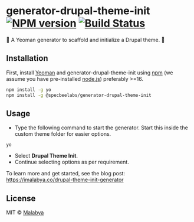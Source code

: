 # generator-drupal-theme-init [![NPM version][npm-image]][npm-url] [![Build Status][travis-image]][travis-url]
🚀 A Yeoman generator to scaffold and initialize a Drupal theme. 🚀

## Installation

First, install [Yeoman](http://yeoman.io) and generator-drupal-theme-init using [npm](https://www.npmjs.com/) (we assume you have pre-installed [node.js](https://nodejs.org/)) preferably >=16.

```bash
npm install -g yo
npm install -g @specbeelabs/generator-drupal-theme-init
```

## Usage

- Type the following command to start the generator. Start this inside the custom theme folder for easier options. 

```
yo
```
  
- Select **Drupal Theme Init**.
- Continue selecting options as per requirement.

To learn more and get started, see the blog post: https://imalabya.co/drupal-theme-init-generator

## License

MIT © [Malabya](https://imalabya.co)

[npm-image]: https://badge.fury.io/js/generator-drupal-theme-init.svg
[npm-url]: https://npmjs.org/package/generator-drupal-theme-init
[travis-image]: https://travis-ci.com/malabya/drupal-theme-init.svg?branch=master
[travis-url]: https://travis-ci.com/github/malabya/drupal-theme-init

